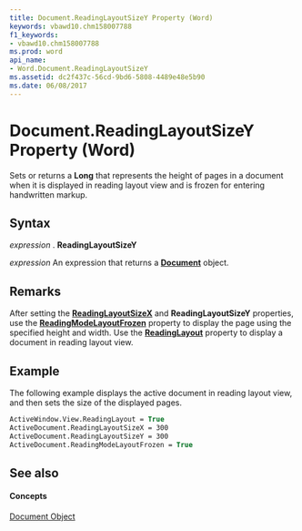 ```yaml
---
title: Document.ReadingLayoutSizeY Property (Word)
keywords: vbawd10.chm158007788
f1_keywords:
- vbawd10.chm158007788
ms.prod: word
api_name:
- Word.Document.ReadingLayoutSizeY
ms.assetid: dc2f437c-56cd-9bd6-5808-4489e48e5b90
ms.date: 06/08/2017
---
```



# Document.ReadingLayoutSizeY Property (Word)

Sets or returns a **Long** that represents the height of pages in a document when it is displayed in reading layout view and is frozen for entering handwritten markup.


## Syntax

 _expression_ . **ReadingLayoutSizeY**

 _expression_ An expression that returns a **[Document](document-object-word.md)** object.


## Remarks

After setting the **[ReadingLayoutSizeX](document-readinglayoutsizex-property-word.md)** and **ReadingLayoutSizeY** properties, use the **[ReadingModeLayoutFrozen](document-readingmodelayoutfrozen-property-word.md)** property to display the page using the specified height and width. Use the **[ReadingLayout](view-readinglayout-property-word.md)** property to display a document in reading layout view.


## Example

The following example displays the active document in reading layout view, and then sets the size of the displayed pages.


```vb
ActiveWindow.View.ReadingLayout = True 
ActiveDocument.ReadingLayoutSizeX = 300 
ActiveDocument.ReadingLayoutSizeY = 300 
ActiveDocument.ReadingModeLayoutFrozen = True
```


## See also


#### Concepts


[Document Object](document-object-word.md)

